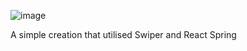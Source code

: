 ![image](https://github.com/iam-wenli/github-portfolio/assets/116252540/8e609144-c055-44f3-91b2-d513a2332217)

A simple creation that utilised Swiper and React Spring
